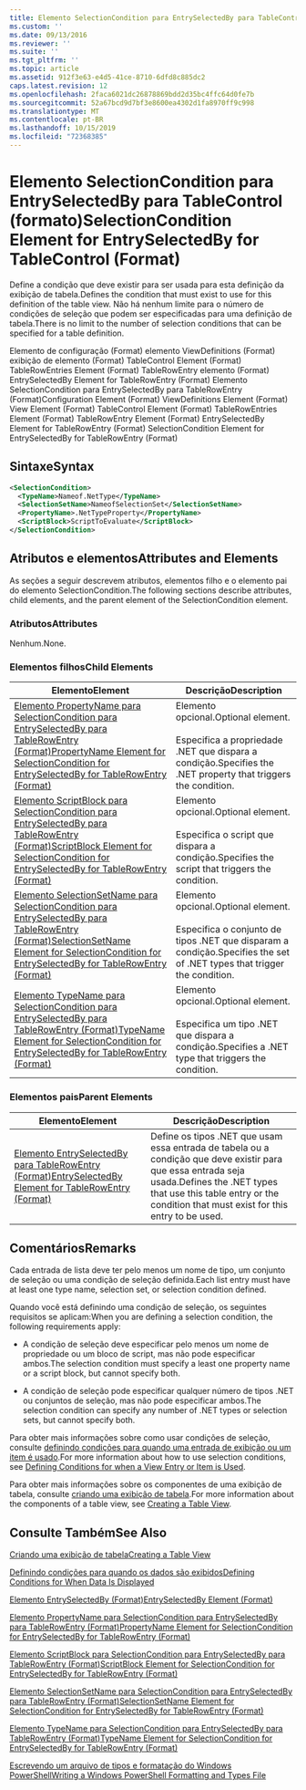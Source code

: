 ```yaml
---
title: Elemento SelectionCondition para EntrySelectedBy para TableControl (Format) | Microsoft Docs
ms.custom: ''
ms.date: 09/13/2016
ms.reviewer: ''
ms.suite: ''
ms.tgt_pltfrm: ''
ms.topic: article
ms.assetid: 912f3e63-e4d5-41ce-8710-6dfd8c885dc2
caps.latest.revision: 12
ms.openlocfilehash: 2faca6021dc26878869bdd2d35bc4ffc64d0fe7b
ms.sourcegitcommit: 52a67bcd9d7bf3e8600ea4302d1fa8970ff9c998
ms.translationtype: MT
ms.contentlocale: pt-BR
ms.lasthandoff: 10/15/2019
ms.locfileid: "72368385"
---
```

# <a name="selectioncondition-element-for-entryselectedby-for-tablecontrol-format"></a><span data-ttu-id="7cc67-102">Elemento SelectionCondition para EntrySelectedBy para TableControl (formato)</span><span class="sxs-lookup"><span data-stu-id="7cc67-102">SelectionCondition Element for EntrySelectedBy for TableControl (Format)</span></span>

<span data-ttu-id="7cc67-103">Define a condição que deve existir para ser usada para esta definição da exibição de tabela.</span><span class="sxs-lookup"><span data-stu-id="7cc67-103">Defines the condition that must exist to use for this definition of the table view.</span></span> <span data-ttu-id="7cc67-104">Não há nenhum limite para o número de condições de seleção que podem ser especificadas para uma definição de tabela.</span><span class="sxs-lookup"><span data-stu-id="7cc67-104">There is no limit to the number of selection conditions that can be specified for a table definition.</span></span>

<span data-ttu-id="7cc67-105">Elemento de configuração (Format) elemento ViewDefinitions (Format) exibição de elemento (Format) TableControl Element (Format) TableRowEntries Element (Format) TableRowEntry elemento (Format) EntrySelectedBy Element for TableRowEntry (Format) Elemento SelectionCondition para EntrySelectedBy para TableRowEntry (Format)</span><span class="sxs-lookup"><span data-stu-id="7cc67-105">Configuration Element (Format) ViewDefinitions Element (Format) View Element (Format) TableControl Element (Format) TableRowEntries Element (Format) TableRowEntry Element (Format) EntrySelectedBy Element for TableRowEntry (Format) SelectionCondition Element for EntrySelectedBy for TableRowEntry (Format)</span></span>

## <a name="syntax"></a><span data-ttu-id="7cc67-106">Sintaxe</span><span class="sxs-lookup"><span data-stu-id="7cc67-106">Syntax</span></span>

```xml
<SelectionCondition>
  <TypeName>Nameof.NetType</TypeName>
  <SelectionSetName>NameofSelectionSet</SelectionSetName>
  <PropertyName>.NetTypeProperty</PropertyName>
  <ScriptBlock>ScriptToEvaluate</ScriptBlock>
</SelectionCondition>
```

## <a name="attributes-and-elements"></a><span data-ttu-id="7cc67-107">Atributos e elementos</span><span class="sxs-lookup"><span data-stu-id="7cc67-107">Attributes and Elements</span></span>

<span data-ttu-id="7cc67-108">As seções a seguir descrevem atributos, elementos filho e o elemento pai do elemento SelectionCondition.</span><span class="sxs-lookup"><span data-stu-id="7cc67-108">The following sections describe attributes, child elements, and the parent element of the SelectionCondition element.</span></span>

### <a name="attributes"></a><span data-ttu-id="7cc67-109">Atributos</span><span class="sxs-lookup"><span data-stu-id="7cc67-109">Attributes</span></span>

<span data-ttu-id="7cc67-110">Nenhum.</span><span class="sxs-lookup"><span data-stu-id="7cc67-110">None.</span></span>

### <a name="child-elements"></a><span data-ttu-id="7cc67-111">Elementos filhos</span><span class="sxs-lookup"><span data-stu-id="7cc67-111">Child Elements</span></span>

|<span data-ttu-id="7cc67-112">Elemento</span><span class="sxs-lookup"><span data-stu-id="7cc67-112">Element</span></span>|<span data-ttu-id="7cc67-113">Descrição</span><span class="sxs-lookup"><span data-stu-id="7cc67-113">Description</span></span>|
|-------------|-----------------|
|[<span data-ttu-id="7cc67-114">Elemento PropertyName para SelectionCondition para EntrySelectedBy para TableRowEntry (Format)</span><span class="sxs-lookup"><span data-stu-id="7cc67-114">PropertyName Element for SelectionCondition for EntrySelectedBy for TableRowEntry (Format)</span></span>](./propertyname-element-for-selectioncondition-for-entryselectedby-for-tablerowentry-format.md)|<span data-ttu-id="7cc67-115">Elemento opcional.</span><span class="sxs-lookup"><span data-stu-id="7cc67-115">Optional element.</span></span><br /><br /> <span data-ttu-id="7cc67-116">Especifica a propriedade .NET que dispara a condição.</span><span class="sxs-lookup"><span data-stu-id="7cc67-116">Specifies the .NET property that triggers the condition.</span></span>|
|[<span data-ttu-id="7cc67-117">Elemento ScriptBlock para SelectionCondition para EntrySelectedBy para TableRowEntry (Format)</span><span class="sxs-lookup"><span data-stu-id="7cc67-117">ScriptBlock Element for SelectionCondition for EntrySelectedBy for TableRowEntry (Format)</span></span>](./scriptblock-element-for-selectioncondition-for-entryselectedby-for-tablecontrol-format.md)|<span data-ttu-id="7cc67-118">Elemento opcional.</span><span class="sxs-lookup"><span data-stu-id="7cc67-118">Optional element.</span></span><br /><br /> <span data-ttu-id="7cc67-119">Especifica o script que dispara a condição.</span><span class="sxs-lookup"><span data-stu-id="7cc67-119">Specifies the script that triggers the condition.</span></span>|
|[<span data-ttu-id="7cc67-120">Elemento SelectionSetName para SelectionCondition para EntrySelectedBy para TableRowEntry (Format)</span><span class="sxs-lookup"><span data-stu-id="7cc67-120">SelectionSetName Element for SelectionCondition for EntrySelectedBy for TableRowEntry (Format)</span></span>](./selectionsetname-element-for-selectioncondition-for-entryselectedby-for-tablecontrol-format.md)|<span data-ttu-id="7cc67-121">Elemento opcional.</span><span class="sxs-lookup"><span data-stu-id="7cc67-121">Optional element.</span></span><br /><br /> <span data-ttu-id="7cc67-122">Especifica o conjunto de tipos .NET que disparam a condição.</span><span class="sxs-lookup"><span data-stu-id="7cc67-122">Specifies the set of .NET types that trigger the condition.</span></span>|
|[<span data-ttu-id="7cc67-123">Elemento TypeName para SelectionCondition para EntrySelectedBy para TableRowEntry (Format)</span><span class="sxs-lookup"><span data-stu-id="7cc67-123">TypeName Element for SelectionCondition for EntrySelectedBy for TableRowEntry (Format)</span></span>](./typename-element-for-selectioncondition-for-entryselectedby-for-tablecontrol-format.md)|<span data-ttu-id="7cc67-124">Elemento opcional.</span><span class="sxs-lookup"><span data-stu-id="7cc67-124">Optional element.</span></span><br /><br /> <span data-ttu-id="7cc67-125">Especifica um tipo .NET que dispara a condição.</span><span class="sxs-lookup"><span data-stu-id="7cc67-125">Specifies a .NET type that triggers the condition.</span></span>|

### <a name="parent-elements"></a><span data-ttu-id="7cc67-126">Elementos pais</span><span class="sxs-lookup"><span data-stu-id="7cc67-126">Parent Elements</span></span>

|<span data-ttu-id="7cc67-127">Elemento</span><span class="sxs-lookup"><span data-stu-id="7cc67-127">Element</span></span>|<span data-ttu-id="7cc67-128">Descrição</span><span class="sxs-lookup"><span data-stu-id="7cc67-128">Description</span></span>|
|-------------|-----------------|
|[<span data-ttu-id="7cc67-129">Elemento EntrySelectedBy para TableRowEntry (Format)</span><span class="sxs-lookup"><span data-stu-id="7cc67-129">EntrySelectedBy Element for TableRowEntry (Format)</span></span>](./entryselectedby-element-for-tablerowentry-for-tablecontrol-format.md)|<span data-ttu-id="7cc67-130">Define os tipos .NET que usam essa entrada de tabela ou a condição que deve existir para que essa entrada seja usada.</span><span class="sxs-lookup"><span data-stu-id="7cc67-130">Defines the .NET types that use this table entry or the condition that must exist for this entry to be used.</span></span>|

## <a name="remarks"></a><span data-ttu-id="7cc67-131">Comentários</span><span class="sxs-lookup"><span data-stu-id="7cc67-131">Remarks</span></span>

<span data-ttu-id="7cc67-132">Cada entrada de lista deve ter pelo menos um nome de tipo, um conjunto de seleção ou uma condição de seleção definida.</span><span class="sxs-lookup"><span data-stu-id="7cc67-132">Each list entry must have at least one type name, selection set, or selection condition defined.</span></span>

<span data-ttu-id="7cc67-133">Quando você está definindo uma condição de seleção, os seguintes requisitos se aplicam:</span><span class="sxs-lookup"><span data-stu-id="7cc67-133">When you are defining a selection condition, the following requirements apply:</span></span>

- <span data-ttu-id="7cc67-134">A condição de seleção deve especificar pelo menos um nome de propriedade ou um bloco de script, mas não pode especificar ambos.</span><span class="sxs-lookup"><span data-stu-id="7cc67-134">The selection condition must specify a least one property name or a script block, but cannot specify both.</span></span>

- <span data-ttu-id="7cc67-135">A condição de seleção pode especificar qualquer número de tipos .NET ou conjuntos de seleção, mas não pode especificar ambos.</span><span class="sxs-lookup"><span data-stu-id="7cc67-135">The selection condition can specify any number of .NET types or selection sets, but cannot specify both.</span></span>

<span data-ttu-id="7cc67-136">Para obter mais informações sobre como usar condições de seleção, consulte [definindo condições para quando uma entrada de exibição ou um item é usado](./defining-conditions-for-displaying-data.md).</span><span class="sxs-lookup"><span data-stu-id="7cc67-136">For more information about how to use selection conditions, see [Defining Conditions for when a View Entry or Item is Used](./defining-conditions-for-displaying-data.md).</span></span>

<span data-ttu-id="7cc67-137">Para obter mais informações sobre os componentes de uma exibição de tabela, consulte [criando uma exibição de tabela](./creating-a-table-view.md).</span><span class="sxs-lookup"><span data-stu-id="7cc67-137">For more information about the components of a table view, see [Creating a Table View](./creating-a-table-view.md).</span></span>

## <a name="see-also"></a><span data-ttu-id="7cc67-138">Consulte Também</span><span class="sxs-lookup"><span data-stu-id="7cc67-138">See Also</span></span>

[<span data-ttu-id="7cc67-139">Criando uma exibição de tabela</span><span class="sxs-lookup"><span data-stu-id="7cc67-139">Creating a Table View</span></span>](./creating-a-table-view.md)

[<span data-ttu-id="7cc67-140">Definindo condições para quando os dados são exibidos</span><span class="sxs-lookup"><span data-stu-id="7cc67-140">Defining Conditions for When Data Is Displayed</span></span>](./defining-conditions-for-displaying-data.md)

[<span data-ttu-id="7cc67-141">Elemento EntrySelectedBy (Format)</span><span class="sxs-lookup"><span data-stu-id="7cc67-141">EntrySelectedBy Element (Format)</span></span>](./entryselectedby-element-for-tablerowentry-for-tablecontrol-format.md)

[<span data-ttu-id="7cc67-142">Elemento PropertyName para SelectionCondition para EntrySelectedBy para TableRowEntry (Format)</span><span class="sxs-lookup"><span data-stu-id="7cc67-142">PropertyName Element for SelectionCondition for EntrySelectedBy for TableRowEntry (Format)</span></span>](./propertyname-element-for-selectioncondition-for-entryselectedby-for-tablerowentry-format.md)

[<span data-ttu-id="7cc67-143">Elemento ScriptBlock para SelectionCondition para EntrySelectedBy para TableRowEntry (Format)</span><span class="sxs-lookup"><span data-stu-id="7cc67-143">ScriptBlock Element for SelectionCondition for EntrySelectedBy for TableRowEntry (Format)</span></span>](./scriptblock-element-for-selectioncondition-for-entryselectedby-for-tablecontrol-format.md)

[<span data-ttu-id="7cc67-144">Elemento SelectionSetName para SelectionCondition para EntrySelectedBy para TableRowEntry (Format)</span><span class="sxs-lookup"><span data-stu-id="7cc67-144">SelectionSetName Element for SelectionCondition for EntrySelectedBy for TableRowEntry (Format)</span></span>](./selectionsetname-element-for-selectioncondition-for-entryselectedby-for-tablecontrol-format.md)

[<span data-ttu-id="7cc67-145">Elemento TypeName para SelectionCondition para EntrySelectedBy para TableRowEntry (Format)</span><span class="sxs-lookup"><span data-stu-id="7cc67-145">TypeName Element for SelectionCondition for EntrySelectedBy for TableRowEntry (Format)</span></span>](./typename-element-for-selectioncondition-for-entryselectedby-for-tablecontrol-format.md)

[<span data-ttu-id="7cc67-146">Escrevendo um arquivo de tipos e formatação do Windows PowerShell</span><span class="sxs-lookup"><span data-stu-id="7cc67-146">Writing a Windows PowerShell Formatting and Types File</span></span>](./writing-a-powershell-formatting-file.md)
